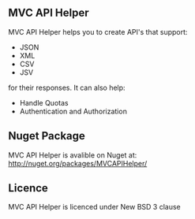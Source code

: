 MVC API Helper
----------------

MVC API Helper helps you to create API's that support:
 - JSON
 - XML
 - CSV
 - JSV
 
for their responses. 
It can also help:
 - Handle Quotas
 - Authentication and Authorization

Nuget Package
------------
MVC API Helper is avalible on Nuget at: http://nuget.org/packages/MVCAPIHelper/

Licence
-------

MVC API Helper is licenced under New BSD 3 clause
  
 